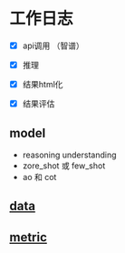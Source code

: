 # 工作日志


- [x] api调用 （智谱）
- [x] 推理 
- [x] 结果html化
- [x] 结果评估



##  model
- reasoning understanding
- zore_shot 或 few_shot
- ao 和 cot

## [data](data)


## [metric](metric)


